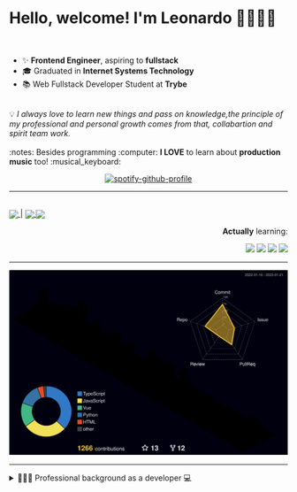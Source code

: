 # Hello, welcome! I'm Leonardo 🌈👨🏽‍💻
<p align="right">
<img src="https://upload.wikimedia.org/wikipedia/en/thumb/0/05/Flag_of_Brazil.svg/1200px-Flag_of_Brazil.svg.png" width=20 height=15 / >
<img src="https://upload.wikimedia.org/wikipedia/commons/2/2b/Bandeira_do_estado_de_S%C3%A3o_Paulo.svg" width=20 height=15 / >
</p>

- ✨ <b>Frontend Engineer</b>, aspiring to <b>fullstack</b>
- 🎓 Graduated in <b>Internet Systems Technology</b>
- 📚 Web Fullstack Developer Student at <b>Trybe</b>
<br>
💡 <i>I always love to learn new things and pass on knowledge,the principle of my professional and personal growth comes from that, collabartion and spirit team work.</i>
<br><br>
:notes: Besides programming :computer:
<b>I LOVE</b> to learn about <b>production music</b> too! :musical_keyboard:

<div align=center>
    
 [![spotify-github-profile](https://spotify-github-profile.vercel.app/api/view?uid=lcds90&cover_image=true&theme=novatorem&bar_color=ac61d2&bar_color_cover=false)](https://spotify-github-profile.vercel.app/api/view?uid=lcds90&redirect=true)
    
</div>

* * *

<br />
    
<div align="left">

<a href="https://lcds.vercel.app/">
   <img align="center" src="https://img.shields.io/badge/Access-Portfolio-purple"/>
</a> |
<a href="https://www.linkedin.com/in/lcds90/">
  <img align="center" src="https://img.shields.io/static/v1?logo=linkedin&label=linkedin&message=lcds90&color=blue&style=for-the-badge"/>
</a>
<a href="mailto:lcds90@gmail.com">
  <img align="center" src="https://img.shields.io/static/v1?&logo=gmail&label=Send&message=Email&color=red&style=for-the-badge" />
</a>   
 
</div>

<div align="right"> 
       
**Actually** learning:
 
<img src="https://badges.aleen42.com/src/vue.svg">
<img src="https://badges.aleen42.com/src/typescript.svg">
<img src="https://badges.aleen42.com/src/node.svg">
<img src="https://badges.aleen42.com/src/jest_1.svg">
</div>

* * *

![](./profile-3d-contrib/profile-night-rainbow.svg)


* * *
       
<details>
       
<summary>👨🏽‍💻 Professional background as a developer 💻</summary>
    
  <div align="justify">


<div align="center">
<a href="https://wakatime.com/@lcds90">
  <img align="center" src="https://github-readme-stats.vercel.app/api/top-langs/?username=lcds90&langs_count=10&theme=gruvbox&layout=compact&include_all_commits=true" width="400px"/>
</a>
<a href="https://wakatime.com/@lcds90">
  <img align="center" width="400px" src="https://github-readme-stats.vercel.app/api/wakatime?username=lcds90&theme=gruvbox&layout=compact"/>
</a>
</div>

<br/>

<div align="center">
    
<a href="https://wakatime.com/@lcds90">
  <img align="center" width="400px" src="https://github-readme-stats.vercel.app/api?username=lcds90&count_private=true&theme=gruvbox"/>
</a>
<!-- <img align="center" width="300px" src="https://github-profile-trophy.vercel.app/?username=lcds90&row=2&column=3&theme=gruvbox"/> -->

<img align="center" width="400px" src="https://github-readme-streak-stats.herokuapp.com/?user=lcds90&theme=dark"/>

</div>

<br />
              
<!--START_SECTION:waka-->
![Code Time](http://img.shields.io/badge/Code%20Time-2%2C260%20hrs%2030%20mins-blue)

![Profile Views](http://img.shields.io/badge/Profile%20Views-0-blue)

![Lines of code](https://img.shields.io/badge/From%20Hello%20World%20I%27ve%20Written-1%20Million%20lines%20of%20code-blue)

**🐱 My GitHub Data** 

> 🏆 15 Contributions in the Year 2023
 > 
> 📦 666.4 kB Used in GitHub's Storage 
 > 
> 🚫 Not Opted to Hire
 > 
> 📜 82 Public Repositories 
 > 
> 🔑 74 Private Repositories  
 > 
**I'm a Night 🦉** 

```text
🌞 Morning    103 commits    ██░░░░░░░░░░░░░░░░░░░░░░░   10.63% 
🌆 Daytime    234 commits    ██████░░░░░░░░░░░░░░░░░░░   24.15% 
🌃 Evening    385 commits    ██████████░░░░░░░░░░░░░░░   39.73% 
🌙 Night      247 commits    ██████░░░░░░░░░░░░░░░░░░░   25.49%

```
📅 **I'm Most Productive on Sunday** 

```text
Monday       110 commits    ██░░░░░░░░░░░░░░░░░░░░░░░   11.35% 
Tuesday      103 commits    ██░░░░░░░░░░░░░░░░░░░░░░░   10.63% 
Wednesday    41 commits     █░░░░░░░░░░░░░░░░░░░░░░░░   4.23% 
Thursday     104 commits    ██░░░░░░░░░░░░░░░░░░░░░░░   10.73% 
Friday       66 commits     █░░░░░░░░░░░░░░░░░░░░░░░░   6.81% 
Saturday     193 commits    █████░░░░░░░░░░░░░░░░░░░░   19.92% 
Sunday       352 commits    █████████░░░░░░░░░░░░░░░░   36.33%

```


📊 **This Week I Spent My Time On** 

```text
⌚︎ Time Zone: America/Sao_Paulo

💬 Programming Languages: 
TypeScript               6 hrs 59 mins       █████████████░░░░░░░░░░░░   53.29% 
JavaScript               2 hrs 16 mins       ████░░░░░░░░░░░░░░░░░░░░░   17.28% 
JSON                     1 hr 54 mins        ███░░░░░░░░░░░░░░░░░░░░░░   14.59% 
Vue.js                   1 hr 24 mins        ██░░░░░░░░░░░░░░░░░░░░░░░   10.76% 
HTML                     16 mins             ░░░░░░░░░░░░░░░░░░░░░░░░░   2.04%

🔥 Editors: 
VS Code                  13 hrs 7 mins       █████████████████████████   100.0%

💻 Operating System: 
Linux                    12 hrs 37 mins      ████████████████████████░   96.17% 
Windows                  30 mins             █░░░░░░░░░░░░░░░░░░░░░░░░   3.83%

```

**I Mostly Code in JavaScript** 

```text
JavaScript               42 repos            ███████████░░░░░░░░░░░░░░   44.21% 
TypeScript               24 repos            ██████░░░░░░░░░░░░░░░░░░░   25.26% 
Vue                      14 repos            ███░░░░░░░░░░░░░░░░░░░░░░   14.74% 
Python                   6 repos             █░░░░░░░░░░░░░░░░░░░░░░░░   6.32% 
HTML                     5 repos             █░░░░░░░░░░░░░░░░░░░░░░░░   5.26%

```


**Timeline**

![Chart not found](https://raw.githubusercontent.com/lcds90/lcds90/main/charts/bar_graph.png) 


 Last Updated on 21/01/2023 18:44:47 UTC
<!--END_SECTION:waka-->
              
              
   </div>
</details>
